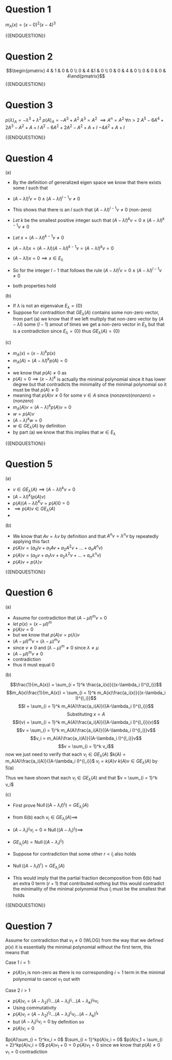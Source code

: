 # Question 1

$m_A(x) = (x-0)^2(x-4)^3$

{{ENDQUESTION}}

# Question 2

$$\begin{pmatrix} 4 & 1 & 0 & 0 \\ 0 & 4 &1 & 0  \\ 0 & 0 & 4 & 0 \\ 0 & 0 & 0 & 4\end{pmatrix}$$
{{ENDQUESTION}}

# Question 3

$p(\lambda)_A = -\lambda^3 + \lambda^2$
$p(A)_A = -A^3 + A^2$
$A^3 = A^2$
$\implies A^n = A^2 \; \forall n > 2$
$A^5 -6A^4+2A^3 - A^2 + A + I$
$A^2 -6A^2+2A^2 - A^2 + A + I$
$-4A^2 + A + I$

{{ENDQUESTION}}

# Question 4

(a)

- By the definition of generalized eigen space we know that there exists some $l$ such that 
- $(A-\lambda I)^lv = 0 \land (A-\lambda I)^{l-1}v \neq 0$
- This shows that there is an $l$ such that $(A-\lambda I)^{l-1}v \neq 0$ (non-zero)

- $Let \; k \text{ be the smallest positive integer such that } (A-\lambda I)^kv = 0 \land (A-\lambda I)^{k-1}v \neq 0$ 
- $Let \; x = (A-\lambda I)^{k-1}v \neq 0$

- $(A-\lambda I)x = (A-\lambda I)(A-\lambda I)^{k-1}v = (A-\lambda I)^{k}v = 0$
- $(A-\lambda I)x = 0 \implies x \in E_\lambda$

- So for the integer $l-1$ that follows the rule  $(A-\lambda I)^lv = 0 \land (A-\lambda I)^{l-1}v \neq 0$
- both properties hold

(b)

- If $\lambda$ is not an eigenvalue $E_\lambda = \{0\}$ 
- Suppose for contradition that $GE_\lambda(A)$ contains some non-zero vector, from part (a) we know that if we left multiply that non-zero vector by $(A-\lambda I)$ some ($l-1$) amout of times we get a non-zero vector in $E_\lambda$ but that is a contradiction since $E_\lambda = \{0\}$ thus $GE_\lambda(A) = \{0\}$

(c)

- $m_A(x) = (x-\lambda)^kp(x)$
- $m_A(A) = (A-\lambda I)^kp(A) = 0$
- 
- we know that $p(A) \neq 0$ as 
- $p(A) = 0 \implies (x-\lambda)^k$ is actually the minimal polynomial since it has lower degree but that contradicts the minimality of the minimal polynomial so it must be that $p(A) \neq 0$ 
- meaning that $p(A)v \neq 0$ for some $v \in A$  since $(nonzero)(nonzero) = (nonzero)$
- $m_A(A)v = (A-\lambda)^kp(A)v = 0$ 
- $w = p(A)v$
- $(A - \lambda)^kw = 0$
- $w \in GE_\lambda(A)$ by definition
- by part (a) we know that this implies that $w \in E_\lambda$

{{ENDQUESTION}}

# Question 5

(a)

- $v \in GE_\lambda(A) \implies (A-\lambda I)^kv = 0$
- $(A-\lambda I)^k(p(A)v)$
- $p(A)(A-\lambda I)^Kv = p(A)0 = 0$
- $\implies p(A)v \in GE_\lambda(A)$
- 
(b)

- We know that $Av = \lambda v$ by definition and that $A^nv = \lambda^n v$ by repeatedly applying this fact
- $p(A)v = (a_0Iv + a_1Av + a_2A^2v + \dots + a_nA^nv)$
- $p(A)v = (a_0v + a_1\lambda v + a_2\lambda^2v + \dots + a_n\lambda^nv)$
- $p(A)v = p(\lambda)v$

{{ENDQUESTION}}

# Question 6

(a)

- Assume for contradiction that $(A-\mu I)^mv = 0$
- $let \; p(x) = (x - \mu I) ^m$
- $p(A)v = 0$
- but we know that $p(A)v = p(\lambda)v$
- $(A - \mu I)^mv = (\lambda - \mu )^mv$
- since $v \neq 0$ and $(\lambda - \mu )^m \neq 0$ since $\lambda \neq \mu$
- $(A-\mu I)^mv \neq 0$
- contradiction
- thus it must equal 0

(b)

$$\frac{1}{m_A(x)} = \sum_{i = 1}^k \frac{a_i(x)}{(x-\lambda_i I)^{l_i}}$$
$$m_A(x)\frac{1}{m_A(x)} = \sum_{i = 1}^k m_A(x)\frac{a_i(x)}{(x-\lambda_i I)^{l_i}}$$
$$I = \sum_{i = 1}^k m_A(A)\frac{a_i(A)}{(A-\lambda_i I)^{l_i}}$$
$$\text{ Substituting }x = A$$
$$I(v) = \sum_{i = 1}^k m_A(A)\frac{a_i(A)}{(A-\lambda_i I)^{l_i}}(v)$$
$$v = \sum_{i = 1}^k m_A(A)\frac{a_i(A)}{(A-\lambda_i I)^{l_i}}v$$
$$v_i = m_A(A)\frac{a_i(A)}{(A-\lambda_i I)^{l_i}}v$$
$$v = \sum_{i = 1}^k v_i$$
now we just need to verify that each $v_i \in GE_\lambda(A)$ 
$k(A) =  m_A(A)\frac{a_i(A)}{(A-\lambda_i I)^{l_i}}$
$v_i = k(A)v$
$k(A)v \in GE_\lambda(A)$ by 5(a)

Thus we have shown that each $v_i \in GE_\lambda(A)$ and that $v = \sum_{i = 1}^k v_i$

(c)

- First prove $\operatorname{Null}((A-\lambda_i I)^{l_i}) = GE_{\lambda_i}(A)$
- from 6(b) each $v_i \in GE_{\lambda_i}(A) \implies$
- $(A-\lambda_i)^{l_i}v_i = 0 \equiv \operatorname{Null}((A-\lambda_i)^{l_i}) \implies$
- $GE_{\lambda_i}(A) = \operatorname{Null}((A-\lambda_i)^{l_i})$

- Suppose for contradiction that some other $r < l_i$ also holds
- $\operatorname{Null}((A-\lambda_i I)^{r}) = GE_{\lambda_i}(A)$
- This would imply that the partial fraction decomposition from 6(b) had an extra 0 term $(r+1)$ that contributed nothing but this would contradict the minimality of the minimal polynomial thus $l_i$ must be the smallest that holds

{{ENDQUESTION}}

# Question 7

Assume for contradiction that $v_1 \neq 0$ (WLOG)
from the way that we defined $p(x)$ it is essentially the minimal polynomial without the first term, this means that 

Case 1 $i = 1$:

- $p(A)v_1$ is non-zero as there is no corresponding $i = 1$ term in the minimal polynomial to cancel $v_1$ out with

Case 2 $i > 1$

- $p(A)v_i = (A - \lambda_2)^{l_2} \dots (A - \lambda_i)^{l_i} \dots (A - \lambda_k)^{l_k}v_i$
- Using commutativity
- $p(A)v_i = (A - \lambda_2)^{l_2} \dots (A - \lambda_i)^{l_i}v_i \dots (A - \lambda_k)^{l_k}$
- but $(A - \lambda_i)^{l_i}v_i = 0$ by definition so
- $p(A)v_i = 0$

$p(A)\sum_{i = 1}^kv_i = 0$
$\sum_{i = 1}^kp(A)v_i = 0$
$p(A)v_1 + \sum_{i = 2}^kp(A)v_i = 0$
$p(A)v_1 + 0 = 0$
$p(A)v_1 = 0$
since we know that $p(A) \neq 0$
$v_1 = 0$
contradiction